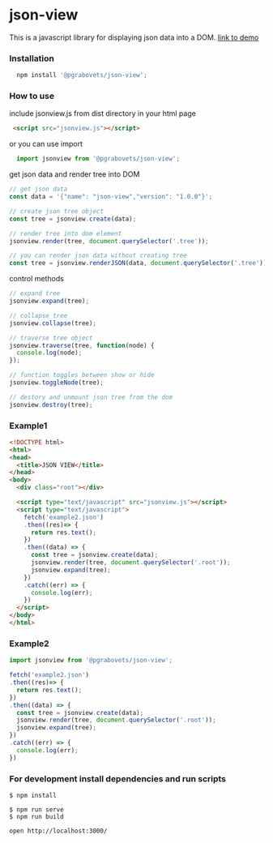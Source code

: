 # json-view
This is a javascript library for displaying json data into a DOM. [link to demo](http://pgrabovets.github.io/json-view/)

### Installation
```javascript
  npm install '@pgrabovets/json-view';
```

### How to use
include jsonview.js from dist directory in your html page
```html
 <script src="jsonview.js"></script>
```
or you can use import
```javascript
  import jsonview from '@pgrabovets/json-view';
```

get json data and render tree into DOM
```javascript
// get json data
const data = '{"name": "json-view","version": "1.0.0"}';

// create json tree object
const tree = jsonview.create(data);

// render tree into dom element
jsonview.render(tree, document.querySelector('.tree'));

// you can render json data without creating tree
const tree = jsonview.renderJSON(data, document.querySelector('.tree'));
```

control methods
```javascript
// expand tree
jsonview.expand(tree);

// collapse tree
jsonview.collapse(tree);

// traverse tree object
jsonview.traverse(tree, function(node) {
  console.log(node);
});

// function toggles between show or hide
jsonview.toggleNode(tree);

// destory and unmount json tree from the dom
jsonview.destroy(tree);
```

### Example1
```html
<!DOCTYPE html>
<html>
<head>
  <title>JSON VIEW</title>
</head>
<body>
  <div class="root"></div>

  <script type="text/javascript" src="jsonview.js"></script>
  <script type="text/javascript">
    fetch('example2.json')
    .then((res)=> {
      return res.text();
    })
    .then((data) => {
      const tree = jsonview.create(data);
      jsonview.render(tree, document.querySelector('.root'));
      jsonview.expand(tree);
    })
    .catch((err) => {
      console.log(err);
    })
  </script>
</body>
</html>

```

### Example2
```javascript
import jsonview from '@pgrabovets/json-view';

fetch('example2.json')
.then((res)=> {
  return res.text();
})
.then((data) => {
  const tree = jsonview.create(data);
  jsonview.render(tree, document.querySelector('.root'));
  jsonview.expand(tree);
})
.catch((err) => {
  console.log(err);
})
```

### For development install dependencies and run scripts
```
$ npm install

$ npm run serve
$ npm run build

open http://localhost:3000/
```
